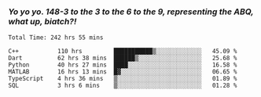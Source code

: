 ### ***Yo yo yo. 148-3 to the 3 to the 6 to the 9, representing the ABQ, what up, biatch?!***

<!--START_SECTION:waka-->

```text
Total Time: 242 hrs 55 mins

C++           110 hrs         ███████████▒░░░░░░░░░░░░░   45.09 %
Dart          62 hrs 38 mins  ██████▒░░░░░░░░░░░░░░░░░░   25.68 %
Python        40 hrs 27 mins  ████░░░░░░░░░░░░░░░░░░░░░   16.58 %
MATLAB        16 hrs 13 mins  █▓░░░░░░░░░░░░░░░░░░░░░░░   06.65 %
TypeScript    4 hrs 36 mins   ▒░░░░░░░░░░░░░░░░░░░░░░░░   01.89 %
SQL           3 hrs 6 mins    ▒░░░░░░░░░░░░░░░░░░░░░░░░   01.28 %
```

<!--END_SECTION:waka-->

<!--
**AJMC2002/AJMC2002** is a ✨ _special_ ✨ repository because its `README.md` (this file) appears on your GitHub profile.

Here are some ideas to get you started:

- 🔭 I’m currently working on ...
- 🌱 I’m currently learning ...
- 👯 I’m looking to collaborate on ...
- 🤔 I’m looking for help with ...
- 💬 Ask me about ...
- 📫 How to reach me: ...
- 😄 Pronouns: ...
- ⚡ Fun fact: ...
-->
